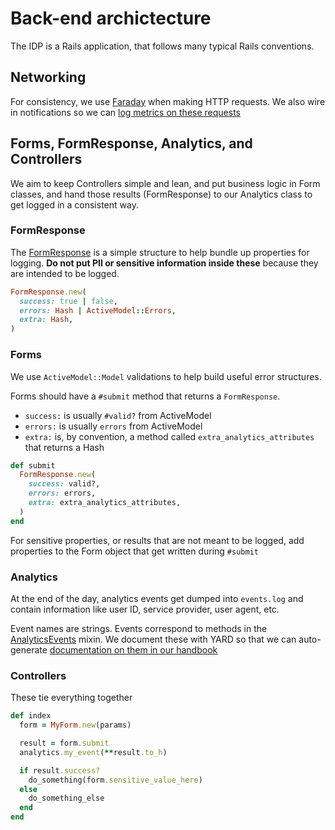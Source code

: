 # Back-end archictecture

The IDP is a Rails application, that follows many typical Rails conventions.

## Networking

For consistency, we use [Faraday](https://github.com/lostisland/faraday)
when making HTTP requests. We also wire in notifications so we can
[log metrics on these requests](../config/initializers/faraday.rb)


## Forms, FormResponse, Analytics, and Controllers

We aim to keep Controllers simple and lean, and put business logic in Form
classes, and hand those results (FormResponse) to our Analytics class to get
logged in a consistent way.

### FormResponse

The [FormResponse](../app/services/form_response.rb) is a simple structure to help
bundle up properties for logging. **Do not put PII or sensitive information
inside these** because they are intended to be logged.

```ruby
FormResponse.new(
  success: true | false,
  errors: Hash | ActiveModel::Errors,
  extra: Hash,
)
```

### Forms

We use `ActiveModel::Model` validations to help build useful error structures.

Forms should have a `#submit` method that returns a `FormResponse`.
- `success:` is usually `#valid?` from ActiveModel
- `errors:` is usually `errors` from ActiveModel
- `extra:` is, by convention, a method called `extra_analytics_attributes` that
  returns a Hash

```ruby
def submit
  FormResponse.new(
    success: valid?,
    errors: errors,
    extra: extra_analytics_attributes,
  )
end
```

For sensitive properties, or results that are not meant to be logged, add
properties to the Form object that get written during `#submit`

### Analytics

At the end of the day, analytics events get dumped into `events.log` and contain
information like user ID, service provider, user agent, etc.

Event names are strings. Events correspond to methods in the
[AnalyticsEvents](../app/services/analytics_events.rb) mixin. We document these
with YARD so that we can auto-generate
[documentation on them in our handbook][analytics-handbook]

[analytics-handbook]: https://handbook.login.gov/articles/analytics-events.html

### Controllers

These tie everything together

```ruby
def index
  form = MyForm.new(params)

  result = form.submit
  analytics.my_event(**result.to_h)

  if result.success?
    do_something(form.sensitive_value_here)
  else
    do_something_else
  end
end
```
